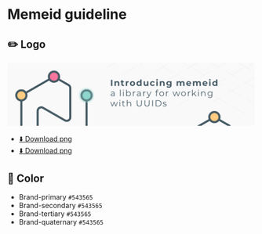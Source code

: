 # Memeid guideline

## :pencil2: Logo


![](other-file-formats/memeid-assets.png)

* [:arrow_down: Download png](other-file-formats/memeid-logo.png)
* [:arrow_down: Download png](other-file-formats/memeid-logo.svg)


## :orange_book: Color

- Brand-primary    `#543565`
- Brand-secondary  `#543565`
- Brand-tertiary   `#543565`
- Brand-quaternary `#543565`